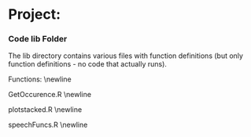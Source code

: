 # Project: 
### Code lib Folder

The lib directory contains various files with function definitions (but only function definitions - no code that actually runs).

Functions:
\newline

GetOccurence.R
\newline

plotstacked.R
\newline

speechFuncs.R
\newline
